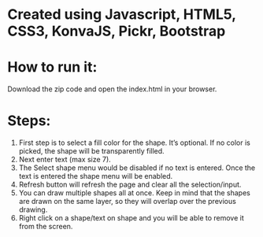 # Created using Javascript, HTML5, CSS3, KonvaJS, Pickr, Bootstrap

# How to run it:


                    
Download the zip code and open the index.html in your browser.

# Steps:

1. First step is to select a fill color for the shape. It’s optional. If no color is picked, the shape will be transparently filled. 
2. Next enter text (max size 7). 
3. The Select shape menu would be disabled if no text is entered. Once the text is entered the shape menu will be enabled. 
4. Refresh button will refresh the page and clear all the selection/input. 
5. You can draw multiple shapes all at once. Keep in mind that the shapes are drawn on the same layer, so they will overlap over the previous drawing. 
6. Right click on a shape/text on shape and you will be able to remove it from the screen.
